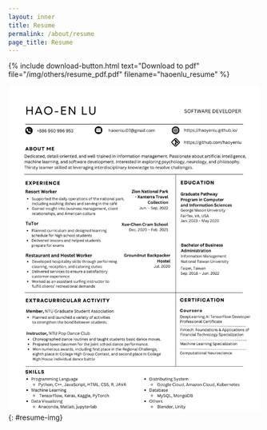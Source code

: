 ```yaml
---
layout: inner
title: Resume
permalink: /about/resume
page_title: Resume
---
```


<style>
#resume-img {
    border: 1px solid black;
    box-shadow: 10px 12px 2px 1px rgba(0,0,125,0.2);
}
</style>

{% include download-button.html text="Download to pdf" file="/img/others/resume_pdf.pdf" filename="haoenlu_resume" %}

![Resume](/img/others/resume_draft_2.png) 
{: #resume-img}

